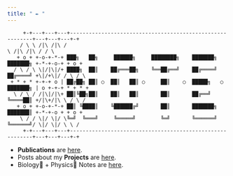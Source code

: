```yaml
---
title: " ✒️ "
---
```


```goat
     +-+---+---+---+----------------------------------------------------------+---+---+---+-+    
    / \ \ /|\ /|\ /                                                            \ /|\ /|\ / / \    
   + o + +-o-+-*-+ ███╗   ██╗     ██████╗     ████████╗    ███████╗    ███████╗ +-*-+-o-+ + o +    
  / \ / \ \|/|\|/+ ████╗  ██║    ██╔═══██╗    ╚══██╔══╝    ██╔════╝    ██╔════╝ +\|/+\|/ / \ / \    
 + * + * +-+-+ o | ██╔██╗ ██║ ○  ██║   ██║ ○     ██║    ○  █████╗   ○  ███████╗ | o +-+-+ * + * +    
  \ / \ / /|\|/|\+ ██║╚██╗██║    ██║   ██║       ██║       ██╔══╝      ╚════██║ +/|\+/|\ \ / \ /    
   + o + +-o-+-*-+ ██║ ╚████║    ╚██████╔╝       ██║       ███████╗    ███████║ +-*-+-o + + o +    
    \ / / \|/ \|/ \╚═╝  ╚═══╝     ╚═════╝        ╚═╝       ╚══════╝    ╚══════╝/ \|/ \|/ \ \ /    
     +-+---+---+---+----------------------------------------------------------+---+---+---+-+ 
```



* **Publications** are [here](/publications/).
* Posts about my **Projects** are [here](/projects/).
* Biology🧬 + Physics🔭 Notes are [here](/blog/biophy/).

